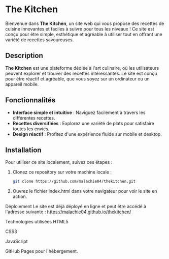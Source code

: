 # The Kitchen

Bienvenue dans **The Kitchen**, un site web qui vous propose des recettes de cuisine innovantes et faciles à suivre pour tous les niveaux ! Ce site est conçu pour être simple, esthétique et agréable à utiliser tout en offrant une variété de recettes savoureuses.

## Description

**The Kitchen** est une plateforme dédiée à l'art culinaire, où les utilisateurs peuvent explorer et trouver des recettes intéressantes. Le site est conçu pour être réactif et agréable, que vous soyez sur un ordinateur ou un appareil mobile.

## Fonctionnalités

- **Interface simple et intuitive** : Naviguez facilement à travers les différentes recettes.
- **Recettes diversifiées** : Explorez une variété de plats pour satisfaire toutes les envies.
- **Design réactif** : Profitez d'une expérience fluide sur mobile et desktop.

## Installation

Pour utiliser ce site localement, suivez ces étapes :

1. Clonez ce repository sur votre machine locale :
   ```bash
   git clone https://github.com/malachie04/thekitchen.git
2. Ouvrez le fichier index.html dans votre navigateur pour voir le site en action.

Déploiement
Le site est déjà déployé en ligne et peut être accédé à l'adresse suivante : https://malachie04.github.io/thekitchen/

Technologies utilisées
HTML5

CSS3

JavaScript

GitHub Pages pour l'hébergement.
